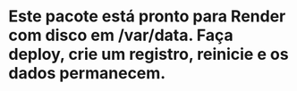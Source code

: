 # Este pacote está pronto para Render com disco em /var/data. Faça deploy, crie um registro, reinicie e os dados permanecem.

